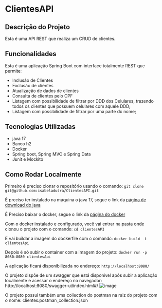 # ClientesAPI
## Descrição do Projeto
<p> Esta é uma API REST que realiza um CRUD de clientes. </p>

## Funcionalidades
Esta é uma aplicação Spring Boot com interface totalmente REST que permite:
* Inclusão de Clientes
* Exclusão de clientes
* Atualização de dados de clientes
* Consulta de clientes pelo CPF
* Listagem com possibilidade de filtrar por DDD dos Celulares, trazendo todos os clientes que possuem celulares com aquele DDD;
* Listagem com possibilidade de filtrar por uma parte do nome;

## Tecnologias Utilizadas
* java 17
* Banco h2
* Docker
* Spring boot, Spring MVC e Spring Data
* Junit e Mockito

## Como Rodar Localmente
Primeiro é preciso clonar o repositório usando o comando: ``` git clone git@github.com:isabeladutra/ClientesAPI.git ```

É preciso ter instalado na máquina o java 17, segue o link da [página de download do java](https://www.oracle.com/java/technologies/javase/jdk17-archive-downloads.html)

É Preciso baixar o docker, segue o link da [página do docker](https://docs.docker.com/desktop/)

Com o docker instalado e configurado, você vai entrar na pasta onde clonou o projeto com o comando:
``` cd clientesAPI ```

E vai buildar a imagem do dockerfile com o comando:
 ``` docker build -t clientesApi ```

Depois é só subir o container com a imagem do projeto:
``` docker run -p 8080:8080 clientesApi ```
 

A aplicação ficará disponibilizada no endereço: ```http://localhost:8080/```


O projeto dispõe de um swagger que está disponível após subir a aplicação localmente e acessar o endereço no navegador: http://localhost:8080/swagger-ui/index.html#/
![image](https://github.com/isabeladutra/ClientesAPI/assets/39921576/dd7d72ed-63e0-4816-acdd-1eae87a7e42e)

O projeto possui também uma collection do postman na raiz do projeto com o nome: clientes.postman_collection.json


